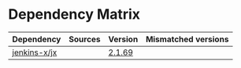 # Dependency Matrix

Dependency | Sources | Version | Mismatched versions
---------- | ------- | ------- | -------------------
[jenkins-x/jx](https://github.com/jenkins-x/jx.git) |  | [2.1.69](https://github.com/jenkins-x/jx/releases/tag/v2.1.69) | 
